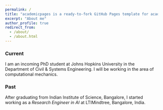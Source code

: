 ```yaml
---
permalink: /
title: "academicpages is a ready-to-fork GitHub Pages template for academic personal websites"
excerpt: "About me"
author_profile: true
redirect_from: 
  - /about/
  - /about.html
---
```

### Current

I am an incoming PhD student at Johns Hopkins University in the Department of Civil & Systems Engineering. I will be working in the area of computational mechanics.

### Past

After graduating from Indian Institute of Science, Bangalore, I started working as a *Research Engineer in AI* at LTIMindtree, Bangalore, India.
